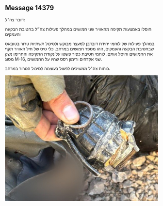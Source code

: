## Message 14379

דובר צה"ל:

חוסלו באמצעות תקיפה מהאוויר שני חמושים במהלך פעילות צה״ל בחטיבת הבקעה והעמקים

במהלך פעילות של לוחמי יחידת דובדבן למעצר מבוקש ולסיכול תשתיות טרור בטובאס שבחטיבת הבקעה והעמקים, זוהו מספר חמושים במרחב. כלי טיס של חיל האוויר תקף את החמושים וחיסל אותם. 
לוחמי חטיבת כפיר פשטו על נקודת התקיפה והחרימו נשק מסוג M-16, שני אקדחים ורימון רסס שהיו על החמושים. 

כוחות צה"ל ממשיכים לפעול בעוצמה לסיכול הטרור במרחב.

![Photo](14379/14379_photo.jpg)
